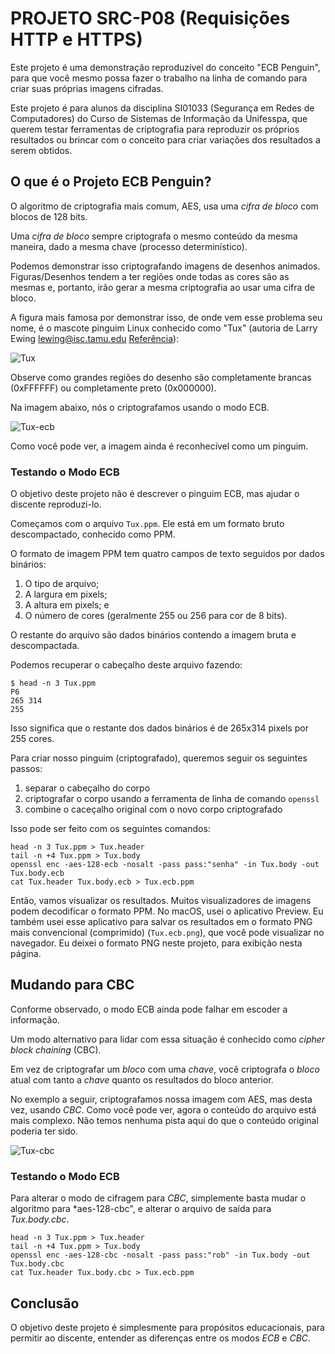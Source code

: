 # PROJETO SRC-P08 (Requisições HTTP e HTTPS)

Este projeto é uma demonstração reproduzível do conceito "ECB Penguin",
para que você mesmo possa fazer o trabalho na linha de comando para criar 
suas próprias imagens cifradas.

Este projeto é para alunos da disciplina SI01033 (Segurança em Redes de Computadores) 
do Curso de Sistemas de Informação da Unifesspa, que querem testar ferramentas 
de criptografia para  reproduzir os próprios resultados ou brincar com o conceito 
para criar variações dos resultados a serem obtidos.

## O que é o Projeto ECB Penguin?

O algoritmo de criptografia mais comum, AES, usa uma *cifra de bloco* com
blocos de 128 bits.

Uma *cifra de bloco* sempre criptografa o mesmo conteúdo da mesma maneira, dado
a mesma chave (processo determinístico).

Podemos demonstrar isso criptografando imagens de desenhos animados. Figuras/Desenhos 
tendem a ter regiões onde todas as cores são as mesmas e, portanto, irão gerar a mesma 
criptografia ao usar uma cifra de bloco.

A figura mais famosa por demonstrar isso, de onde vem esse problema
seu nome, é o mascote pinguim Linux conhecido como "Tux" (autoria de Larry Ewing 
lewing@isc.tamu.edu [Referência](https://commons.wikimedia.org/wiki/File:Tux.png)):

![Tux](/Tux.png)

Observe como grandes regiões do desenho são completamente brancas (0xFFFFFF)
ou completamente preto (0x000000).

Na imagem abaixo, nós o criptografamos usando o modo ECB.

![Tux-ecb](/Tux.ecb.png)

Como você pode ver, a imagem ainda é reconhecível como um pinguim.

### Testando o Modo ECB

O objetivo deste projeto não é descrever o pinguim ECB, mas ajudar o discente reproduzi-lo.

Começamos com o arquivo `Tux.ppm`. Ele está em um formato bruto descompactado, conhecido 
como PPM.

O formato de imagem PPM tem quatro campos de texto seguidos por dados binários:
1. O tipo de arquivo; 
2. A largura em pixels; 
3. A altura em pixels; e 
4. O número de cores (geralmente 255 ou 256 para cor de 8 bits).

O restante do arquivo são dados binários contendo a imagem bruta e descompactada.

Podemos recuperar o cabeçalho deste arquivo fazendo:

    $ head -n 3 Tux.ppm
    P6
    265 314
    255

Isso significa que o restante dos dados binários é de 265x314 pixels por 255 cores.

Para criar nosso pinguim (criptografado), queremos seguir os seguintes passos:
   1. separar o cabeçalho do corpo
   2. criptografar o corpo usando a ferramenta de linha de comando `openssl`
   3. combine o caceçalho original com o novo corpo criptografado

Isso pode ser feito com os seguintes comandos:

    head -n 3 Tux.ppm > Tux.header
    tail -n +4 Tux.ppm > Tux.body
    openssl enc -aes-128-ecb -nosalt -pass pass:"senha" -in Tux.body -out Tux.body.ecb
    cat Tux.header Tux.body.ecb > Tux.ecb.ppm

Então, vamos visualizar os resultados. Muitos visualizadores de imagens podem decodificar o formato PPM.
No macOS, usei o aplicativo Preview. Eu também usei esse aplicativo para salvar os resultados em
o formato PNG mais convencional (comprimido) (`Tux.ecb.png`), que você pode visualizar no navegador.
Eu deixei o formato PNG neste projeto, para exibição nesta página.

## Mudando para CBC

Conforme observado, o modo ECB ainda pode falhar em escoder a informação. 

Um modo alternativo para lidar com essa situação é conhecido como *cipher block chaining* (CBC). 

Em vez de criptografar um *bloco* com uma *chave*, você criptografa o *bloco* atual com
tanto a *chave* quanto os resultados do bloco anterior.

No exemplo a seguir, criptografamos nossa imagem com AES, mas desta vez, usando
*CBC*. Como você pode ver, agora o conteúdo do arquivo está mais complexo.
Não temos nenhuma pista aqui do que o conteúdo original poderia ter sido.

![Tux-cbc](/Tux.cbc.png)

### Testando o Modo ECB

Para alterar o modo de cifragem para *CBC*, simplemente basta mudar o algoritmo 
para *aes-128-cbc", e alterar o arquivo de saída para *Tux.body.cbc*.

    head -n 3 Tux.ppm > Tux.header
    tail -n +4 Tux.ppm > Tux.body
    openssl enc -aes-128-cbc -nosalt -pass pass:"rob" -in Tux.body -out Tux.body.cbc
    cat Tux.header Tux.body.cbc > Tux.ecb.ppm    


## Conclusão

O objetivo deste projeto é simplesmente para propósitos educacionais, 
para permitir ao discente, entender as diferenças entre os modos *ECB* e *CBC*.

